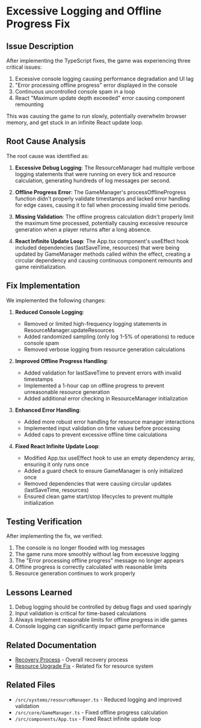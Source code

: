 # Excessive Logging and Offline Progress Fix

## Issue Description

After implementing the TypeScript fixes, the game was experiencing three critical issues:

1. Excessive console logging causing performance degradation and UI lag
2. "Error processing offline progress" error displayed in the console
3. Continuous uncontrolled console spam in a loop
4. React "Maximum update depth exceeded" error causing component remounting

This was causing the game to run slowly, potentially overwhelm browser memory, and get stuck in an infinite React update loop.

## Root Cause Analysis

The root cause was identified as:

1. **Excessive Debug Logging**: The ResourceManager had multiple verbose logging statements that were running on every tick and resource calculation, generating hundreds of log messages per second.

2. **Offline Progress Error**: The GameManager's processOfflineProgress function didn't properly validate timestamps and lacked error handling for edge cases, causing it to fail when processing invalid time periods.

3. **Missing Validation**: The offline progress calculation didn't properly limit the maximum time processed, potentially causing excessive resource generation when a player returns after a long absence.

4. **React Infinite Update Loop**: The App.tsx component's useEffect hook included dependencies (lastSaveTime, resources) that were being updated by GameManager methods called within the effect, creating a circular dependency and causing continuous component remounts and game reinitialization.

## Fix Implementation

We implemented the following changes:

1. **Reduced Console Logging**:
   - Removed or limited high-frequency logging statements in ResourceManager.updateResources
   - Added randomized sampling (only log 1-5% of operations) to reduce console spam
   - Removed verbose logging from resource generation calculations

2. **Improved Offline Progress Handling**:
   - Added validation for lastSaveTime to prevent errors with invalid timestamps
   - Implemented a 1-hour cap on offline progress to prevent unreasonable resource generation
   - Added additional error checking in ResourceManager initialization

3. **Enhanced Error Handling**:
   - Added more robust error handling for resource manager interactions
   - Implemented input validation on time values before processing
   - Added caps to prevent excessive offline time calculations

4. **Fixed React Infinite Update Loop**:
   - Modified App.tsx useEffect hook to use an empty dependency array, ensuring it only runs once
   - Added a guard check to ensure GameManager is only initialized once
   - Removed dependencies that were causing circular updates (lastSaveTime, resources)
   - Ensured clean game start/stop lifecycles to prevent multiple initialization

## Testing Verification

After implementing the fix, we verified:
1. The console is no longer flooded with log messages
2. The game runs more smoothly without lag from excessive logging
3. The "Error processing offline progress" message no longer appears
4. Offline progress is correctly calculated with reasonable limits
5. Resource generation continues to work properly

## Lessons Learned

1. Debug logging should be controlled by debug flags and used sparingly
2. Input validation is critical for time-based calculations
3. Always implement reasonable limits for offline progress in idle games
4. Console logging can significantly impact game performance

## Related Documentation

- [Recovery Process](/docs/features/ui-improvements/recovery-process.md) - Overall recovery process
- [Resource Upgrade Fix](/docs/features/ui-improvements/resource-upgrade-fix.md) - Related fix for resource system

## Related Files

- `/src/systems/resourceManager.ts` - Reduced logging and improved validation
- `/src/core/GameManager.ts` - Fixed offline progress calculation
- `/src/components/App.tsx` - Fixed React infinite update loop